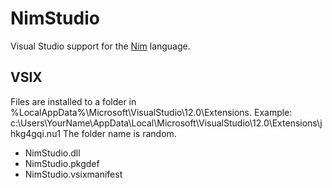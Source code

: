 NimStudio
===========

Visual Studio support for the [Nim](https://github.com/Araq/Nim) language.

VSIX
----
Files are installed to a folder in %LocalAppData%\Microsoft\VisualStudio\12.0\Extensions.
Example: c:\Users\YourName\AppData\Local\Microsoft\VisualStudio\12.0\Extensions\jhkg4gqi.nu1
The folder name is random.

* NimStudio.dll
* NimStudio.pkgdef
* NimStudio.vsixmanifest
